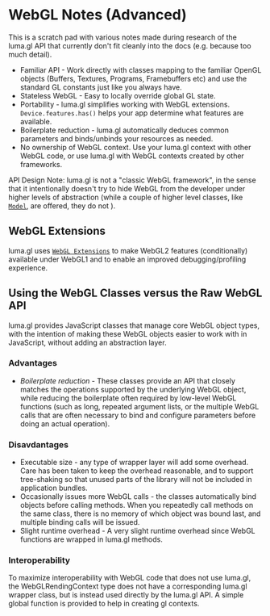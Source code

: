 # WebGL Notes (Advanced)

This is a scratch pad with various notes made during research of the luma.gl API that currently don't fit cleanly into the docs (e.g. because too much detail).

* Familiar API - Work directly with classes mapping to the familiar OpenGL objects (Buffers, Textures, Programs, Framebuffers etc) and use the standard GL constants just like you always have.
* Stateless WebGL - Easy to locally override global GL state.
* Portability - luma.gl simplifies working with WebGL extensions. `Device.features.has()` helps your app determine what features are available.
* Boilerplate reduction - luma.gl automatically deduces common parameters and binds/unbinds your resources as needed.
* No ownership of WebGL context. Use your luma.gl context with other WebGL code, or use luma.gl with WebGL contexts created by other frameworks.

API Design
Note: luma.gl is not a "classic WebGL framework", in the sense that it intentionally doesn't try to hide WebGL from the developer under higher levels of abstraction (while a couple of higher level classes, like [`Model`](/docs/api-reference/core/model.md), are offered, they do not ).


## WebGL Extensions

luma.gl uses [`WebGL Extensions`](https://www.khronos.org/registry/webgl/extensions/) to make WebGL2 features (conditionally) available under WebGL1 and to enable an improved debugging/profiling experience.

## Using the WebGL Classes versus the Raw WebGL API

luma.gl provides JavaScript classes that manage core WebGL object types, with the intention of making these WebGL objects easier to work with in JavaScript, without adding an abstraction layer.

### Advantages

* *Boilerplate reduction* - These classes provide an API that closely matches the operations supported by the underlying WebGL object, while reducing the boilerplate often required by low-level WebGL functions (such as long, repeated argument lists, or the multiple WebGL calls that are often necessary to bind and configure parameters before doing an actual operation).

### Disavdantages

* Executable size - any type of wrapper layer will add some overhead. Care has been taken to keep the overhead reasonable, and to support tree-shaking so that unused parts of the library will not be included in application bundles.
* Occasionally issues more WebGL calls - the classes automatically bind objects before calling methods. When you repeatedly call methods on the same class, there is no memory of which object was bound last, and multiple binding calls will be issued.
* Slight runtime overhead - A very slight runtime overhead since WebGL functions are wrapped in luma.gl methods.

### Interoperability

To maximize interoperability with WebGL code that does not use luma.gl, the WebGLRendingContext type does not have a corresponding luma.gl wrapper class, but is instead used directly by the luma.gl API. A simple global function is provided to help in creating gl contexts.
